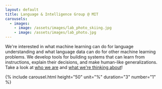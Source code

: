 ```yaml
---
layout: default
title: Language & Intelligence Group @ MIT
carousels:
  - images: 
    - image: /assets/images/lab_photo_skiing.jpg
    - image: /assets/images/lab_photo.jpg
---
```


We're interested in what machine learning can do for language understanding and
what language data can do for other machine learning problems. We develop tools
for building systems that can learn from instructions, explain their decisions,
and make human-like generalizations. Take a look at [who we are](people.html)
and [what we're thinking about](research.html)!


{% include carousel.html height="50" unit="%" duration="3" number="1" %}

<!-- <img src="assets/images/lab_photo_skiing.png" alt="Group photo"> -->
<!-- <p style='text-align: right;'> Photo from our 2023 lab retreat in New Hampshire. </p> -->
